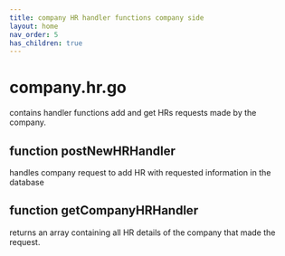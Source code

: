 ```yaml
---
title: company HR handler functions company side
layout: home
nav_order: 5
has_children: true
---
```

# company.hr.go

contains handler functions add and get HRs requests made by the company.

## function postNewHRHandler
handles company request to add HR with requested information in the database

## function getCompanyHRHandler
returns an array containing all HR details of the company that made the request.

